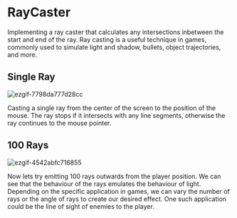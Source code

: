 # RayCaster
Implementing a ray caster that calculates any intersections inbetween the start and end of the ray. Ray casting is a useful technique in games, commonly used to simulate light and shadow, bullets, object trajectories, and more.

## Single Ray
![ezgif-7798da777d28cc](https://github.com/user-attachments/assets/c294f6e7-14bd-4936-91b3-17f388717be5)

Casting a single ray from the center of the screen to the position of the mouse. The ray stops if it intersects with any line segments, otherwise the ray continues to the mouse pointer.

## 100 Rays
![ezgif-4542abfc716855](https://github.com/user-attachments/assets/c5d0bcfb-a3b0-42f5-a77a-1f126174cb5f)

Now lets try emitting 100 rays outwards from the player position. We can see that the behaviour of the rays emulates the behaviour of light. Depending on the specific application in games, we can vary the number of rays or the angle of rays to create our desired effect. One such application could be the line of sight of enemies to the player.
